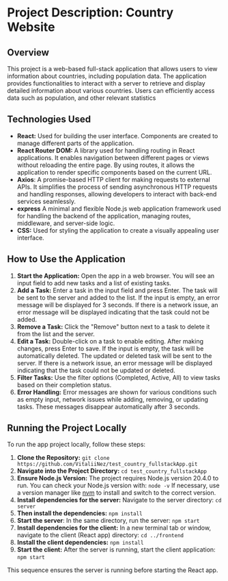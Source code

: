 # Project Description: Country Website

## Overview

This project is a web-based full-stack application that allows users to view information about countries, including population data. The application provides functionalities to interact with a server to retrieve and display detailed information about various countries. Users can efficiently access data such as population, and other relevant statistics

## Technologies Used

- **React:** Used for building the user interface. Components are created to manage different parts of the application.
- **React Router DOM:** A library used for handling routing in React applications. It enables navigation between different pages or views without reloading the entire page. By using routes, it allows the application to render specific components based on the current URL.
- **Axios**: A promise-based HTTP client for making requests to external APIs. It simplifies the process of sending asynchronous HTTP requests and handling responses, allowing developers to interact with back-end services seamlessly.
- **express** A minimal and flexible Node.js web application framework used for handling the backend of the application, managing routes, middleware, and server-side logic.
- **CSS:** Used for styling the application to create a visually appealing user interface.

## How to Use the Application

1. **Start the Application:** Open the app in a web browser. You will see an input field to add new tasks and a list of existing tasks.
2. **Add a Task:** Enter a task in the input field and press Enter. The task will be sent to the server and added to the list. If the input is empty, an error message will be displayed for 3 seconds. If there is a network issue, an error message will be displayed indicating that the task could not be added.
3. **Remove a Task:** Click the "Remove" button next to a task to delete it from the list and the server.
4. **Edit a Task:** Double-click on a task to enable editing. After making changes, press Enter to save. If the input is empty, the task will be automatically deleted. The updated or deleted task will be sent to the server. If there is a network issue, an error message will be displayed indicating that the task could not be updated or deleted.
5. **Filter Tasks:** Use the filter options (Completed, Active, All) to view tasks based on their completion status.
6. **Error Handling:** Error messages are shown for various conditions such as empty input, network issues while adding, removing, or updating tasks. These messages disappear automatically after 3 seconds.

## Running the Project Locally

To run the app project locally, follow these steps:

1. **Clone the Repository:**
   `git clone https://github.com/VitaliiNez/test_country_fullstackApp.git`
2. **Navigate into the Project Directory:**
   `cd test_country_fullstackApp`
3. **Ensure Node.js Version:**
   The project requires Node.js version 20.4.0 to run. You can check your Node.js version with:
   `node -v`
   If necessary, use a version manager like [nvm](https://github.com/nvm-sh/nvm/) to install and switch to the correct version.
4. **Install dependencies for the server:** Navigate to the server directory:
   `cd server`
5. **Then install the dependencies:**
   `npm install`
6. **Start the server**: In the same directory, run the server:
   `npm start`
7. **Install dependencies for the client:** In a new terminal tab or window, navigate to the client (React app) directory:
   `cd ../frontend`
8. **Install the client dependencies:**
   `npm install`
9. **Start the client:** After the server is running, start the client application:
   `npm start`

This sequence ensures the server is running before starting the React app.

